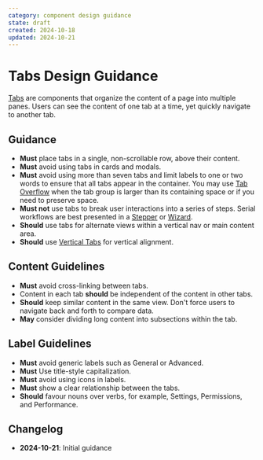 ```yaml
---
category: component design guidance
state: draft
created: 2024-10-18
updated: 2024-10-21
---
```


# Tabs Design Guidance

[Tabs](https://clarity.design/documentation/tabs) are components that organize the content of a page into multiple panes. Users can see the content of one tab at a time, yet quickly navigate to another tab.

## Guidance

- **Must** place tabs in a single, non-scrollable row, above their content.
- **Must** avoid using tabs in cards and modals.
- **Must** avoid using more than seven tabs and limit labels to one or two words to ensure that all tabs appear in the container. You may use [Tab Overflow](https://clarity.design/documentation/tabs/code#overflow-tabs) when the tab group is larger than its containing space or if you need to preserve space.
- **Must not** use tabs to break user interactions into a series of steps. Serial workflows are best presented in a [Stepper](https://clarity.design/documentation/stepper) or [Wizard](https://clarity.design/documentation/wizard). 
- **Should** use tabs for alternate views within a vertical nav or main content area.
- **Should** use [Vertical Tabs](https://clarity.design/documentation/tabs/code#vertical-tabs) for vertical alignment.

## Content Guidelines

- **Must** avoid cross-linking between tabs.
- Content in each tab **should** be independent of the content in other tabs.
- **Should** keep similar content in the same view. Don't force users to navigate back and forth to compare data.
- **May** consider dividing long content into subsections within the tab.

## Label Guidelines

- **Must** avoid generic labels such as General or Advanced.
- **Must** Use title-style capitalization.
- **Must** avoid using icons in labels.
- **Must** show a clear relationship between the tabs.
- **Should** favour nouns over verbs, for example, Settings, Permissions, and Performance.


## Changelog

- **2024-10-21**: Initial guidance
